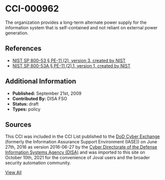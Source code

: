# CCI-000962

The organization provides a long-term alternate power supply for the information system that is self-contained and not reliant on external power generation.

## References ##

* [NIST SP 800-53 § PE-11 (2), version 3, created by NIST](http://csrc.nist.gov/publications/PubsSPs.html)
* [NIST SP 800-53A § PE-11 (2).1, version 1, created by NIST](http://csrc.nist.gov/publications/PubsSPs.html)


## Additional Information ##

* **Published:** September 21st, 2009
* **Contributed By:** DISA FSO
* **Status:** draft
* **Types:** policy

## Sources ##

This CCI was included in the CCI List published to the [DoD Cyber Exchange](https://public.cyber.mil/stigs/cci/)
(formerly the Information Assurance Support Environment (IASE)) on June 27th, 2016 as version
2016-06-27 by the [Cyber Directorate of the Defense Information Systems Agency (DISA)](https://public.cyber.mil/about-cyber/)
and was imported to this site on October 10th, 2021 for the convenience of Joval users and the broader
security automation community.

[View All](../README.md)
